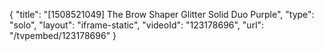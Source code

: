 {
    "title": "[1508521049] The Brow Shaper  Glitter   Solid Duo  Purple",
    "type": "solo",
    "layout": "iframe-static",
    "videoId": "123178696",
    "url": "\/tvpembed\/123178696"
}
